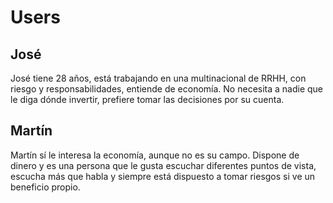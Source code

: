 # Users
## José
José tiene 28 años, está trabajando en una multinacional de RRHH, con riesgo y responsabilidades, entiende de economía. No necesita a nadie que le diga dónde invertir, prefiere tomar las decisiones por su cuenta.

## Martín
Martín sí le interesa la economía, aunque no es su campo. Dispone de dinero y es una persona que le gusta escuchar diferentes puntos de vista, escucha más que habla y siempre está dispuesto a tomar riesgos si ve un beneficio propio.
